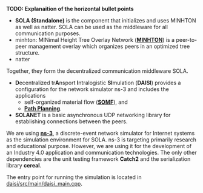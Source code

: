 **TODO: Explanaition of the horizontal bullet points** 

<!--
TODO: Overview DAISI + SOLA + remaining components
 -->
- **SOLA (Standalone)** is the component that initializes and uses MINHTON as well as natter. SOLA can be used as the middleware for all communication purposes.
- minhton: MINimal Height Tree Overlay Network (**[MINHTON](minhton_lib/index.md)**) is a peer-to-peer management overlay which organizes peers in an optimized tree structure. 
- natter

Together, they form the decentralized communication middleware SOLA.

- **D**ecentralized tr**A**nsport **I**ntralogistic **SI**mulation (**DAISI**) provides a configuration for the network simulator ns-3 and includes the applications
    - self-organized material flow (**[SOMF](daisi_lib/applications/cpps/index.md)**), and
    - **[Path Planning](daisi_lib/applications/path-planning/index.md)**.
- **SOLANET** is a basic asynchronous UDP networking library for establishing connections between the peers.


We are using **[ns-3](ns-3/index.md)**, a discrete-event network simulator for Internet systems as the simulation environment for SOLA.
ns-3 is targeting primarily research and educational purpose.
However, we are using it for the development of an Industry 4.0 application and communication technologies.
The only other dependencies are the unit testing framework **Catch2** and the serialization library **cereal**.

The entry point for running the simulation is located in [daisi/src/main/daisi_main.cpp](https://github.com/iml130/sola/blob/main/daisi/src/main/daisi_main.cpp).

